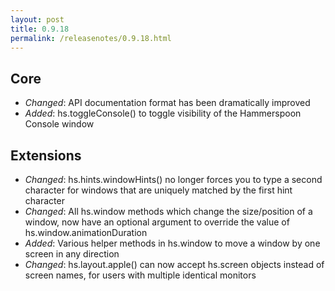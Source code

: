 ```yaml
---
layout: post
title: 0.9.18
permalink: /releasenotes/0.9.18.html
---
```


## Core
 * *Changed*: API documentation format has been dramatically improved
 * *Added*: hs.toggleConsole() to toggle visibility of the Hammerspoon Console window

## Extensions
 * *Changed*: hs.hints.windowHints() no longer forces you to type a second character for windows that are uniquely matched by the first hint character
 * *Changed*: All hs.window methods which change the size/position of a window, now have an optional argument to override the value of hs.window.animationDuration
 * *Added*: Various helper methods in hs.window to move a window by one screen in any direction
 * *Changed*: hs.layout.apple() can now accept hs.screen objects instead of screen names, for users with multiple identical monitors
